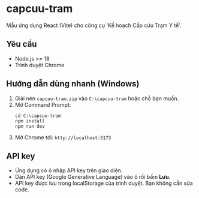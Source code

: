 
# capcuu-tram

Mẫu ứng dụng React (Vite) cho công cụ 'Kế hoạch Cấp cứu Trạm Y tế'.

## Yêu cầu
- Node.js >= 18
- Trình duyệt Chrome

## Hướng dẫn dùng nhanh (Windows)
1. Giải nén `capcuu-tram.zip` vào `C:\capcuu-tram` hoặc chỗ bạn muốn.
2. Mở Command Prompt:
   ```
   cd C:\capcuu-tram
   npm install
   npm run dev
   ```
3. Mở Chrome tới: `http://localhost:5173`

## API key
- Ứng dụng có ô nhập API key trên giao diện.
- Dán API key (Google Generative Language) vào ô rồi bấm **Lưu**.
- API key được lưu trong localStorage của trình duyệt. Bạn không cần sửa code.
